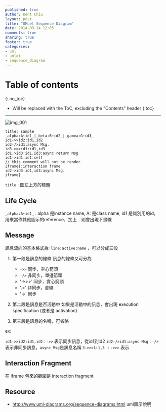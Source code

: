 ```yaml
---
published: true
author: Kent Chiu
layout: post
title: "UMLet Sequence Diagram"
date: 2014-03-14 12:05
comments: true
sharing: true
footer: true
categories: 
- uml
- umlet
- sequence_diagram 
---
```



# Table of contents
{:.no_toc}

* Will be replaced with the ToC, excluding the "Contents" header
{:toc}

----------------------------------------------------------------




![img_001][img_001]

	title: sample
	_alpha:A~id1_|_beta:B~id2_|_gamma:G~id3_
	id1->>id2:id1,id2
	id2-/>id1:async Msg.
	id3->>>id1:id1,id3
	id1.>id3:id1,id3:async return Msg
	id1->id1:id1:self
	// this comment will not be render
	iframe{:interaction frame
	id2->id3:id1,id3:async Msg.
	iframe}



`title` : 圖左上方的標題

## Life Cycle
`_alpha:A~id1_` : alpha 是instance name, A: 是class name, id1 是識別用的id，用來當作其他圖示的reference，加上 `_` 則會出現下畫線


## Message 

訊息流向的基本格式為: `line:active:name` ，可以分成三段

1. 第一段是訊息的線條
   訊息的線條又可分為

   - `->>` 同步，空心箭頭
   - `-/>` 非同步，單邊箭頭
   - '->>>' 同步，實心箭頭
   - '.>' 非同步，虛線
   - '->' 同步

2. 第二段是訊息是否活動中
   如果是活動中的訊息，會出現 execution specification (或者是 activation) 

3. 第三段是訊息的名稱，可省略

ex:

`id1->>id2:id1,id2` :  `->>` 表示同步訊息，從id1到id2
`id2-/>id1:async Msg` : `-/>` 表示非同步訊息，`async Msg`是訊息名稱
`3->>>1:1,3 ` : `->>>` 表示


## Interaction Fragment 
在 iframe 包來的範圍是 interaction fragment 


[img_001]: http://blog.kent-chiu.com/images/2014-05-14/umlet-sequence-diagram_001.jpg


## Resource
- <http://www.uml-diagrams.org/sequence-diagrams.html> uml圖示說明
 


